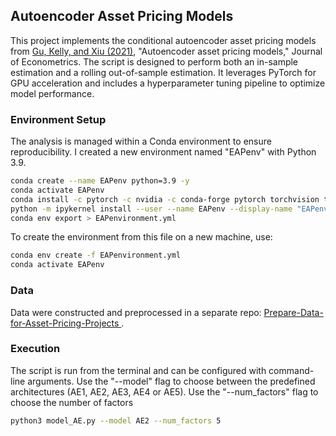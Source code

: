 ## Autoencoder Asset Pricing Models

This project implements the conditional autoencoder asset pricing models from [Gu, Kelly, and Xiu (2021)](https://www.sciencedirect.com/science/article/pii/S0304407620301998), "Autoencoder asset pricing models," Journal of Econometrics. The script is designed to perform both an in-sample estimation and a rolling out-of-sample estimation. It leverages PyTorch for GPU acceleration and includes a hyperparameter tuning pipeline to optimize model performance.

### Environment Setup

The analysis is managed within a Conda environment to ensure reproducibility. I created a new environment named "EAPenv" with Python 3.9.

```bash
conda create --name EAPenv python=3.9 -y
conda activate EAPenv 
conda install -c pytorch -c nvidia -c conda-forge pytorch torchvision torchaudio pytorch-cuda=12.1 pandas numpy tqdm scikit-learn statsmodels joblib seaborn matplotlib openpyxl pyarrow pytables ipykernel -y
python -m ipykernel install --user --name EAPenv --display-name "EAPenv"
conda env export > EAPenvironment.yml
```

To create the environment from this file on a new machine, use:

```bash
conda env create -f EAPenvironment.yml
conda activate EAPenv
```

### Data

Data were constructed and preprocessed in a separate repo: [Prepare-Data-for-Asset-Pricing-Projects
](https://github.com/rongwang0824/Prepare-Data-for-Asset-Pricing-Projects).



### Execution

The script is run from the terminal and can be configured with command-line arguments. Use the "--model" flag to choose between the predefined architectures (AE1, AE2, AE3, AE4 or AE5). Use the "--num_factors" flag to choose the number of factors

```bash
python3 model_AE.py --model AE2 --num_factors 5
```
